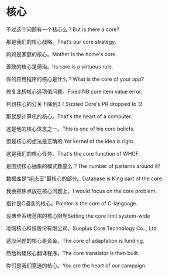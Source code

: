 # 核心

<p><span class="chinese">不过这个问题有一个核心么？</span><span class="english">But is there a core?</span></p>

<p><span class="chinese">那是我们的核心战略。</span><span class="english">That’s our core strategy.</span></p>

<p><span class="chinese">妈妈是家庭的核心。</span><span class="english">Mother is the home's core.</span></p>

<p><span class="chinese">善政的核心是德治。</span><span class="english">Its core is a virtuous rule.</span></p>

<p><span class="chinese">你的应用程序的核心是什么？</span><span class="english">What is the core of your app?</span></p>

<p><span class="chinese">修复北桥核心选项值问题。</span><span class="english">Fixed NB core item value error.</span></p>

<p><span class="chinese">判罚核心的公关下降到3！</span><span class="english">Sizzled Core's PR dropped to 3!</span></p>

<p><span class="chinese">那就是计算机的核心。</span><span class="english">That's the heart of a computer.</span></p>

<p><span class="chinese">这是他的核心信念之一。</span><span class="english">This is one of his core beliefs.</span></p>

<p><span class="chinese">但是核心的想法是正确的.</span><span class="english">Yet kernel of the idea is right.</span></p>

<p><span class="chinese">这是我们的核心任务。</span><span class="english">That's the core function of WHCF.</span></p>

<p><span class="chinese">是围绕核心抽象的模式数量么？</span><span class="english">The number of patterns around it?</span></p>

<p><span class="chinese">数据库是“组态王”最核心的部分。</span><span class="english">Database is King part of the core.</span></p>

<p><span class="chinese">我会把焦点放在核心问题上。</span><span class="english">I would focus on the core problem.</span></p>

<p><span class="chinese">指针是C语言的核心。</span><span class="english">Pointer is the core of C-language.</span></p>

<p><span class="chinese">设置全系统范围的核心限制</span><span class="english">Setting the core limit system-wide</span></p>

<p><span class="chinese">凌阳核心科技股份有限公司。</span><span class="english">Sunplus Core Technology Co. , Ltd.</span></p>

<p><span class="chinese">适应问题的核心是资金。</span><span class="english">The core of adaptation is funding.</span></p>

<p><span class="chinese">然后构建核心翻译程序。</span><span class="english">The core translator is then built.</span></p>

<p><span class="chinese">你们是我们竞选的核心。</span><span class="english">You are the heart of our campaign.</span></p>

